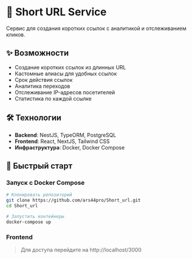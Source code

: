 # 🔗 Short URL Service

Сервис для создания коротких ссылок с аналитикой и отслеживанием кликов.

## ✨ Возможности

- Создание коротких ссылок из длинных URL
- Кастомные алиасы для удобных ссылок
- Срок действия ссылок
- Аналитика переходов
- Отслеживание IP-адресов посетителей
- Статистика по каждой ссылке

## 🛠️ Технологии

- **Backend**: NestJS, TypeORM, PostgreSQL
- **Frontend**: React, NextJS, Tailwind CSS
- **Инфраструктура**: Docker, Docker Compose

## 🚀 Быстрый старт

### Запуск с Docker Compose

```bash
# Клонировать репозиторий
git clone https://github.com/ars44pro/Short_url.git
cd Short_url

# Запустить контейнеры
docker-compose up
```

### Frontend

> Для доступа перейдите на http://localhost/3000
